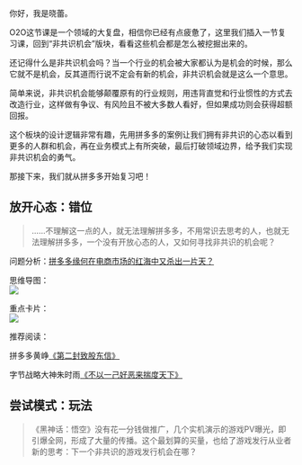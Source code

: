 你好，我是晓蕾。

O2O这节课是一个领域的大复盘，相信你已经有点疲惫了，这里我们插入一节复习课，回到“非共识机会”版块，看看这些机会都是怎么被挖掘出来的。

还记得什么是非共识机会吗？当一个行业的机会被大家都认为是机会的时候，那么它就不是机会，反其道而行说不定会有新的机会，非共识机会就是这么一个意思。

简单来说，非共识机会能够颠覆原有的行业规则，用违背直觉和行业惯性的方式去改造行业，这样做有争议、有风险且不被大多数人看好，但如果成功则会获得超额回报。

这个板块的设计逻辑非常有趣，先用拼多多的案例让我们拥有非共识的心态以看到更多的人群和机会，再在业务模式上有所突破，最后打破领域边界，给予我们实现非共识机会的勇气。

那接下来，我们就从拼多多开始复习吧！

## 放开心态：错位

> ……不理解这一点的人，就无法理解拼多多，不用常识去思考的人，也就无法理解拼多多，一个没有开放心态的人，又如何寻找非共识的机会呢？

问题分析：[拼多多缘何在电商市场的红海中又杀出一片天？](https://time.geekbang.org/column/article/573029)

思维导图：  
![](https://static001.geekbang.org/resource/image/88/40/88bd227f7b84264bdee114264e169440.png?wh=3118x2178)

重点卡片：  
![](https://static001.geekbang.org/resource/image/93/89/939c6403yy156b6a2yye4e6af773f789.jpg?wh=4759x3985)

推荐阅读：

拼多多黄峥[《第二封致股东信》](https://mp.weixin.qq.com/s/d0J4tM1m4v656FX4RF2m_g)

字节战略大神朱时雨[《不以一己好恶来揣度天下》](https://mp.weixin.qq.com/s/tie4K-jAh3_9tkDUtpL81w)

## 尝试模式：玩法

> 《黑神话：悟空》没有花一分钱做推广，几个实机演示的游戏PV曝光，即引爆全网，形成了大量的传播。这个最划算的买量，也给了游戏发行从业者新的思考：下一个非共识的游戏发行机会在哪？